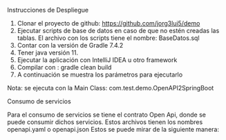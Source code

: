 Instrucciones de Despliegue
1.	Clonar el proyecto de github:  https://github.com/jorg3lui5/demo
2.	Ejecutar scripts de base de datos en caso de que no estén creadas las tablas. El archivo con los scripts tiene el nombre: BaseDatos.sql
3.	Contar con la versión de Gradle 7.4.2
4.	Tener java versión 11.
5.	Ejecutar la aplicación con IntelliJ IDEA u otro framework
6.	Compilar con : gradle clean build
7.	A continuación se muestra los parámetros para ejecutarlo
 
Nota: se ejecuta con la Main Class: com.test.demo.OpenAPI2SpringBoot


Consumo de servicios

Para el consumo de servicios se tiene el contrato Open Api, donde se puede consumir dichos servicios. Estos archivos tienen los nombres openapi.yaml o openapi.json
Estos se puede mirar de la siguiente manera: 
